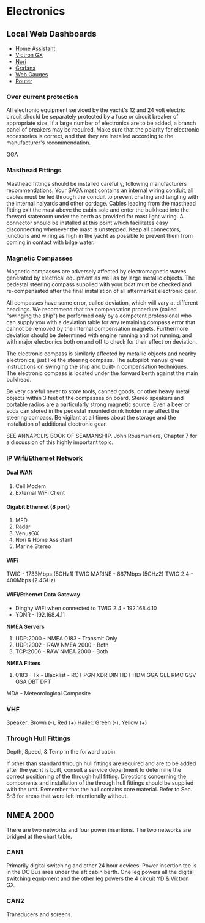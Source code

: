 # Electronics

## Local Web Dashboards

- [Home Assistant](http://192.168.4.9:8123/)
- [Victron GX](http://192.168.4.3/)
- [Nori](http://192.168.4.5/)
- [Grafana](http://192.168.4.5:3000/)
- [Web Gauges](http://192.168.4.11/g.html)
- [Router](http://192.168.4.1/)

### Over current protection

All electronic equipment serviced by the yacht's 12 and 24 volt electric circuit should be separately protected by a fuse or circuit breaker of appropriate size. If a large number of electronics are to be added, a branch panel of breakers may be required. Make sure that the polarity for electronic accessories is correct, and that they are installed according to the manufacturer's recommendation.

GGA

### Masthead Fittings

Masthead fittings should be installed carefully, following manufacturers recommendations. Your SAGA mast contains an internal wiring conduit, all  cables must be fed through the conduit to prevent chafing and tangling with the internal halyards and other cordage. Cables leading from the masthead fitting exit the mast above the cabin sole and enter the bulkhead into the forward stateroom under the berth as provided for mast light wiring. A connector should be installed at this point which facilitates easy disconnecting whenever the mast is unstepped. Keep all connectors, junctions and wiring as high in the yacht as possible to prevent them from coming in contact with bilge water.

### Magnetic Compasses

Magnetic compasses are adversely affected by electromagnetic waves generated by electrical equipment as well as by large metallic objects. The pedestal steering compass supplied with your boat must be checked and re-compensated after the final installation of all aftermarket electronic gear.

All compasses have some error, called deviation, which will vary at different headings. We recommend that the compensation procedure (called "swinging the ship") be performed only by a competent professional who can supply you with a deviation table for any remaining compass error that cannot be removed by the internal compensation magnets. Furthermore deviation should be determined with engine running and not running; and with major electronics both on and off to check for their effect on deviation.

The electronic compass is similarly affected by metallic objects and nearby electronics, just like the steering compass. The autopilot manual gives instructions on swinging the ship and built-in compensation techniques. The electronic compass is located under the forward berth against the main bulkhead.

Be very careful never to store tools, canned goods, or other heavy metal objects within 3 feet of the compasses on board. Stereo speakers and portable radios are a particularly strong magnetic source. Even a beer or soda can stored in the pedestal mounted drink holder may affect the steering compass. Be vigilant at all times about the storage and the installation of additional electronic gear.

SEE ANNAPOLIS BOOK OF SEAMANSHIP. John Rousmaniere, Chapter 7 for a discussion of this highly important topic.

### IP Wifi/Ethernet Network

#### Dual WAN
1. Cell Modem
2. External WiFi Client

#### Gigabit Ethernet (8 port)

1. MFD
2. Radar
3. VenusGX
4. Nori & Home Assistant
5. Marine Stereo

#### WiFi

TWIG - 1733Mbps (5GHz1)
TWIG MARINE - 867Mbps (5GHz2)
TWIG 2.4 - 400Mbps (2.4GHz)

#### WiFi/Ethernet Data Gateway

- Dinghy WiFi when connected to TWIG 2.4 - 192.168.4.10
- YDNR - 192.168.4.11

**NMEA Servers**

1. UDP:2000 - NMEA 0183 - Transmit Only
2. UDP:2002 - RAW NMEA 2000 - Both
3. TCP:2006 - RAW NMEA 2000 - Both

**NMEA Filters**

1. 0183 - Tx - Blacklist - ROT PGN XDR DIN HDT HDM GGA GLL RMC GSV GSA DBT DPT

MDA - Meteorological Composite

### VHF

Speaker: Brown (-), Red (+)
Hailer: Green (-), Yellow (+)

### Through Hull Fittings

Depth, Speed, & Temp in the forward cabin.

If other than standard through hull fittings are required and are to be added after the yacht is built, consult a service department to determine the correct positioning of the through hull fitting. Directions concerning the components and installation of the through hull fittings should be supplied with the unit. Remember that the hull contains core material. Refer to Sec. 8-3 for areas that were left intentionally without.

## NMEA 2000

There are two networks and four power insertions. The two networks are bridged at the chart table.

### CAN1

Primarily digital switching and other 24 hour devices. Power insertion tee is in the DC Bus area under the aft cabin berth. One leg powers all the digital switching equipment and the other leg powers the 4 circuit YD & Victron GX.

### CAN2

Transducers and screens.
